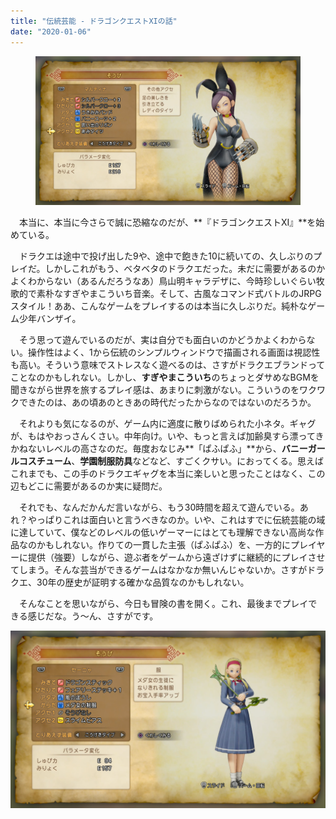 ```yaml
---
title: "伝統芸能 - ドラゴンクエストXIの話"
date: "2020-01-06"
---
```


<figure>

![](assets/n6e45ac365a74_b4a96c84577188e9df68ad8927119420.png)

</figure>

　本当に、本当に今さらで誠に恐縮なのだが、**『ドラゴンクエストXI』**を始めている。

　ドラクエは途中で投げ出した9や、途中で飽きた10に続いての、久しぶりのプレイだ。しかしこれがもう、ベタベタのドラクエだった。未だに需要があるのかよくわからない（あるんだろうなあ）鳥山明キャラデザに、今時珍しいぐらい牧歌的で素朴なすぎやまこういち音楽。そして、古風なコマンド式バトルのJRPGスタイル！ああ、こんなゲームをプレイするのは本当に久しぶりだ。純朴なゲーム少年バンザイ。

　そう思って遊んでいるのだが、実は自分でも面白いのかどうかよくわからない。操作性はよく、1から伝統のシンプルウィンドウで描画される画面は視認性も高い。そういう意味でストレスなく遊べるのは、さすがドラクエブランドってことなのかもしれない。しかし、**すぎやまこういち**のちょっとダサめなBGMを聞きながら世界を旅するプレイ感は、あまりに刺激がない。こういうのをワクワクできたのは、あの頃あのときあの時代だったからなのではないのだろうか。

　それよりも気になるのが、ゲーム内に適度に散りばめられた小ネタ。ギャグが、もはやおっさんくさい。中年向け。いや、もっと言えば加齢臭すら漂ってきかねないレベルの高さなのだ。毎度おなじみ**「ぱふぱふ」**から、**バニーガールコスチューム**、**学園制服防具**などなど、すごくクサい。におってくる。思えばこれまでも、この手のドラクエギャグを本当に楽しいと思ったことはなく、この辺もどこに需要があるのか実に疑問だ。

　それでも、なんだかんだ言いながら、もう30時間を超えて遊んでいる。あれ？やっぱりこれは面白いと言うべきなのか。いや、これはすでに伝統芸能の域に達していて、僕などのレベルの低いゲーマーにはとても理解できない高尚な作品なのかもしれない。作りての一貫した主張（ぱふぱふ）を、一方的にプレイヤーに提供（強要）しながら、遊ぶ者をゲームから遠ざけずに継続的にプレイさせてしまう。そんな芸当ができるゲームはなかなか無いんじゃないか。さすがドラクエ、30年の歴史が証明する確かな品質なのかもしれない。

　そんなことを思いながら、今日も冒険の書を開く。これ、最後までプレイできる感じだな。う～ん、さすがです。

![画像1](assets/n6e45ac365a74_picture_pc_3a6c8464b6dc498b50c2816f62476743.png)
